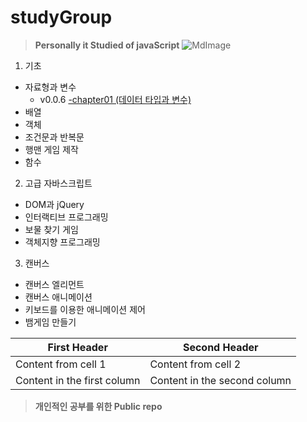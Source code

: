 # studyGroup  

>__Personally it Studied of javaScript__
![MdImage](https://ko.wikipedia.org/wiki/%EB%A7%88%ED%81%AC%EB%8B%A4%EC%9A%B4#/media/File:Markdown-mark.svg)
1. 기초
* 자료형과 변수
   - v0.0.6 [-chapter01 (데이터 타입과 변수)](https://github.com/Chrissspark/funnyJavaScript/blob/master/1_%EA%B8%B0%EC%B4%88/dataTypeAndVariable.js)
* 배열
* 객체
* 조건문과 반복문
* 행맨 게임 제작
* 함수

2. 고급 자바스크립트
* DOM과 jQuery
* 인터랙티브 프로그래밍
* 보물 찾기 게임
* 객체지향 프로그래밍

3. 캔버스
* 캔버스 엘리먼트
* 캔버스 애니메이션
* 키보드를 이용한 애니메이션 제어
* 뱀게임 만들기  

First Header | Second Header
------------ | -------------
Content from cell 1 | Content from cell 2
Content in the first column | Content in the second column


>__개인적인 공부를 위한 Public repo__